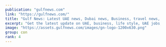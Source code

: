 ```yaml
---
publication: "gulfnews.com"
link: "https://gulfnews.com/"
title: "Gulf News: Latest UAE news, Dubai news, Business, travel news, Dubai Gold rate, prayer time, cinema"
excerpt: "Get the latest update on UAE, business, life style, UAE jobs, gold rate, Exchange rate, UAE holidays, Dubai police, RTA and prayer times from UAE’s largest news portal."
image: "https://assets.gulfnews.com/images/gn-logo-1200x630.png"
group: con
rank: 4
---
```

